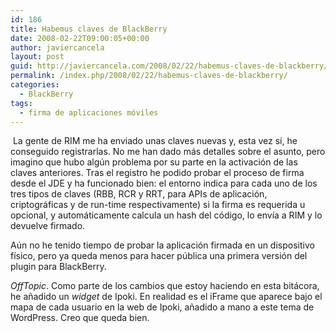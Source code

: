 ```yaml
---
id: 186
title: Habemus claves de BlackBerry
date: 2008-02-22T09:00:05+00:00
author: javiercancela
layout: post
guid: http://javiercancela.com/2008/02/22/habemus-claves-de-blackberry/
permalink: /index.php/2008/02/22/habemus-claves-de-blackberry/
categories:
  - BlackBerry
tags:
  - firma de aplicaciones móviles
---
```

 La gente de RIM me ha enviado unas claves nuevas y, esta vez sí, he conseguido registrarlas. No me han dado más detalles sobre el asunto, pero imagino que hubo algún problema por su parte en la activación de las claves anteriores. Tras el registro he podido probar el proceso de firma desde el JDE y ha funcionado bien: el entorno indica para cada uno de los tres tipos de claves (RBB, RCR y RRT, para APIs de aplicación, criptográficas y de run-time respectivamente) si la firma es requerida u opcional, y automáticamente calcula un hash del código, lo envía a RIM y lo devuelve firmado.

Aún no he tenido tiempo de probar la aplicación firmada en un dispositivo físico, pero ya queda menos para hacer pública una primera versión del plugin para BlackBerry.

_OffTopic_. Como parte de los cambios que estoy haciendo en esta bitácora, he añadido un _widget_ de Ipoki. En realidad es el iFrame que aparece bajo el mapa de cada usuario en la web de Ipoki, añadido a mano a este tema de WordPress. Creo que queda bien.